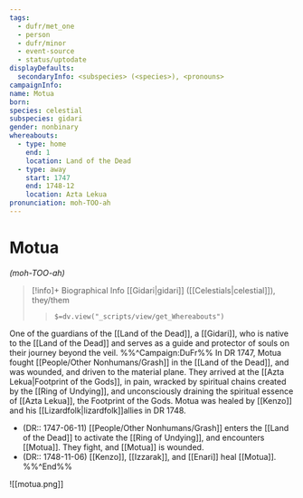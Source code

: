 ```yaml
---
tags:
  - dufr/met_one
  - person
  - dufr/minor
  - event-source
  - status/uptodate
displayDefaults:
  secondaryInfo: <subspecies> (<species>), <pronouns>
campaignInfo: 
name: Motua
born: 
species: celestial
subspecies: gidari
gender: nonbinary
whereabouts:
  - type: home
    end: 1
    location: Land of the Dead
  - type: away
    start: 1747
    end: 1748-12
    location: Azta Lekua
pronunciation: moh-TOO-ah
---
```

# Motua
*(moh-TOO-ah)*
>[!info]+ Biographical Info
> [[Gidari|gidari]] ([[Celestials|celestial]]), they/them
>> `$=dv.view("_scripts/view/get_Whereabouts")`

One of the guardians of the [[Land of the Dead]], a [[Gidari]], who is native to the [[Land of the Dead]] and serves as a guide and protector of souls on their journey beyond the veil. 
%%^Campaign:DuFr%%
In DR 1747, Motua fought [[People/Other Nonhumans/Grash]] in the [[Land of the Dead]], and was wounded, and driven to the material plane. They arrived at the [[Azta Lekua|Footprint of the Gods]], in pain, wracked by spiritual chains created by the [[Ring of Undying]], and unconsciously draining the spiritual essence of [[Azta Lekua]], the Footprint of the Gods. Motua was healed by [[Kenzo]] and his [[Lizardfolk|lizardfolk]]allies in DR 1748.

- (DR:: 1747-06-11) [[People/Other Nonhumans/Grash]] enters the [[Land of the Dead]] to activate the [[Ring of Undying]], and encounters [[Motua]]. They fight, and [[Motua]] is wounded.
- (DR:: 1748-11-06) [[Kenzo]], [[Izzarak]], and [[Enari]] heal [[Motua]].
%%^End%%

![[motua.png]]